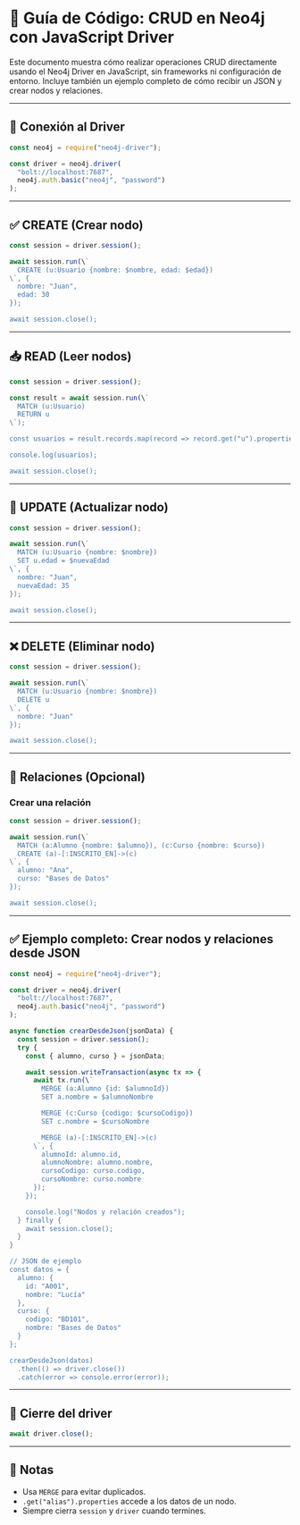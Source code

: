 
# 🧠 Guía de Código: CRUD en Neo4j con JavaScript Driver

Este documento muestra cómo realizar operaciones CRUD directamente usando el Neo4j Driver en JavaScript, sin frameworks ni configuración de entorno. Incluye también un ejemplo completo de cómo recibir un JSON y crear nodos y relaciones.

---

## 🔌 Conexión al Driver

```js
const neo4j = require("neo4j-driver");

const driver = neo4j.driver(
  "bolt://localhost:7687",
  neo4j.auth.basic("neo4j", "password")
);
```

---

## ✅ CREATE (Crear nodo)

```js
const session = driver.session();

await session.run(\`
  CREATE (u:Usuario {nombre: $nombre, edad: $edad})
\`, {
  nombre: "Juan",
  edad: 30
});

await session.close();
```

---

## 📥 READ (Leer nodos)

```js
const session = driver.session();

const result = await session.run(\`
  MATCH (u:Usuario)
  RETURN u
\`);

const usuarios = result.records.map(record => record.get("u").properties);

console.log(usuarios);

await session.close();
```

---

## 📝 UPDATE (Actualizar nodo)

```js
const session = driver.session();

await session.run(\`
  MATCH (u:Usuario {nombre: $nombre})
  SET u.edad = $nuevaEdad
\`, {
  nombre: "Juan",
  nuevaEdad: 35
});

await session.close();
```

---

## ❌ DELETE (Eliminar nodo)

```js
const session = driver.session();

await session.run(\`
  MATCH (u:Usuario {nombre: $nombre})
  DELETE u
\`, {
  nombre: "Juan"
});

await session.close();
```

---

## 🔁 Relaciones (Opcional)

### Crear una relación

```js
const session = driver.session();

await session.run(\`
  MATCH (a:Alumno {nombre: $alumno}), (c:Curso {nombre: $curso})
  CREATE (a)-[:INSCRITO_EN]->(c)
\`, {
  alumno: "Ana",
  curso: "Bases de Datos"
});

await session.close();
```

---

## ✅ Ejemplo completo: Crear nodos y relaciones desde JSON

```js
const neo4j = require("neo4j-driver");

const driver = neo4j.driver(
  "bolt://localhost:7687",
  neo4j.auth.basic("neo4j", "password")
);

async function crearDesdeJson(jsonData) {
  const session = driver.session();
  try {
    const { alumno, curso } = jsonData;

    await session.writeTransaction(async tx => {
      await tx.run(\`
        MERGE (a:Alumno {id: $alumnoId})
        SET a.nombre = $alumnoNombre

        MERGE (c:Curso {codigo: $cursoCodigo})
        SET c.nombre = $cursoNombre

        MERGE (a)-[:INSCRITO_EN]->(c)
      \`, {
        alumnoId: alumno.id,
        alumnoNombre: alumno.nombre,
        cursoCodigo: curso.codigo,
        cursoNombre: curso.nombre
      });
    });

    console.log("Nodos y relación creados");
  } finally {
    await session.close();
  }
}

// JSON de ejemplo
const datos = {
  alumno: {
    id: "A001",
    nombre: "Lucía"
  },
  curso: {
    codigo: "BD101",
    nombre: "Bases de Datos"
  }
};

crearDesdeJson(datos)
  .then(() => driver.close())
  .catch(error => console.error(error));
```

---

## 🧼 Cierre del driver

```js
await driver.close();
```

---

## 🧪 Notas

- Usa `MERGE` para evitar duplicados.
- `.get("alias").properties` accede a los datos de un nodo.
- Siempre cierra `session` y `driver` cuando termines.
